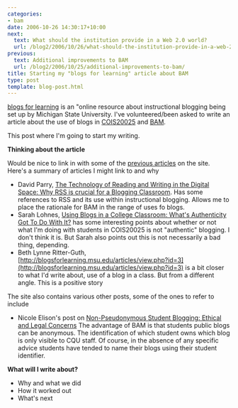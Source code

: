```yaml
---
categories:
- bam
date: 2006-10-26 14:30:17+10:00
next:
  text: What should the institution provide in a Web 2.0 world?
  url: /blog2/2006/10/26/what-should-the-institution-provide-in-a-web-20-world/
previous:
  text: Additional improvements to BAM
  url: /blog2/2006/10/25/additional-improvements-to-bam/
title: Starting my "blogs for learning" article about BAM
type: post
template: blog-post.html
---
```

[blogs for learning](http://blogsforlearning.msu.edu/) is an "online resource about instructional blogging being set up by Michigan State University. I've volunteered/been asked to write an article about the use of blogs in [COIS20025](http://webfuse.cqu.edu.au/Courses/2006/T2/COIS20025/) and [BAM](http://cq-pan.cqu.edu.au/david-jones/Projects/BAM/).

This post where I'm going to start my writing.

**Thinking about the article**

Would be nice to link in with some of the [previous articles](http://blogsforlearning.msu.edu/articles/) on the site. Here's a summary of articles I might link to and why

- David Parry, [The Technology of Reading and Writing in the Digital Space: Why RSS is crucial for a Blogging Classroom](http://blogsforlearning.msu.edu/articles/view.php?id=6). Has some references to RSS and its use within instructional blogging. Allows me to place the rationale for BAM in the range of uses fo blogs.
- Sarah Lohnes, [Using Blogs in a College Classroom: What's Authenticity Got To Do With It?](http://blogsforlearning.msu.edu/articles/view.php?id=7) has some interesting points about whether or not what I'm doing with students in COIS20025 is not "authentic" blogging. I don't think it is. But Sarah also points out this is not necessarily a bad thing, depending.
- Beth Lynne Ritter-Guth, [http://blogsforlearning.msu.edu/articles/view.php?id=3](http://blogsforlearning.msu.edu/articles/view.php?id=3) is a bit closer to what I'd write about, use of a blog in a class. But from a different angle. This is a positive story

The site also contains various other posts, some of the ones to refer to include

- Nicole Elison's post on [Non-Pseudonymous Student Blogging: Ethical and Legal Concerns](http://blogsforlearning.msu.edu/blog/archives/2) The advantage of BAM is that students public blogs can be anonymous. The identification of which student owns which blog is only visible to CQU staff. Of course, in the absence of any specific advice students have tended to name their blogs using their student identifier.

**What will I write about?**

- Why and what we did
- How it worked out
- What's next